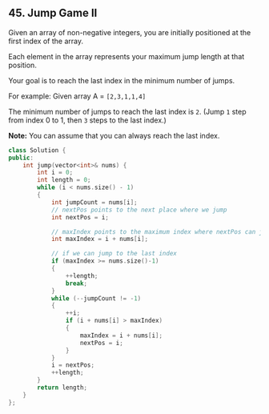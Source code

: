 ## 45. Jump Game II

Given an array of non-negative integers, you are initially positioned at the first index of the array.

Each element in the array represents your maximum jump length at that position.

Your goal is to reach the last index in the minimum number of jumps.

For example:
Given array A = `[2,3,1,1,4]`

The minimum number of jumps to reach the last index is `2`. (Jump `1` step from index 0 to 1, then `3` steps to the last index.)

**Note:**
You can assume that you can always reach the last index.

```c++
class Solution {
public:
	int jump(vector<int>& nums) {
		int i = 0;
		int length = 0;
		while (i < nums.size() - 1)
		{
			int jumpCount = nums[i];
			// nextPos points to the next place where we jump 
			int nextPos = i;

			// maxIndex points to the maximum index where nextPos can jump  
			int maxIndex = i + nums[i];

			// if we can jump to the last index
			if (maxIndex >= nums.size()-1)
			{
				++length;
				break;
			}
			while (--jumpCount != -1)
			{
				++i;
				if (i + nums[i] > maxIndex)
				{
					maxIndex = i + nums[i];
					nextPos = i;
				}
			}
			i = nextPos;
			++length;
		}
		return length;
	}
};
```


